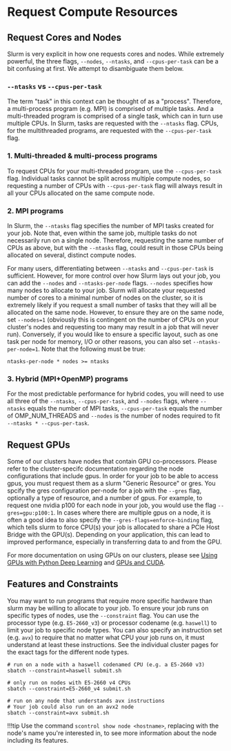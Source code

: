 # Request Compute Resources

## Request Cores and Nodes

Slurm is very explicit in how one requests cores and nodes. While extremely powerful, the three flags, `--nodes`, `--ntasks`, and `--cpus-per-task` can be a bit confusing at first. We attempt to disambiguate them below.

### `--ntasks` vs `--cpus-per-task`

The term "task" in this context can be thought of as a "process". Therefore, a multi-process program (e.g. MPI) is comprised of multiple tasks. And a multi-threaded program is comprised of a single task, which can in turn use multiple CPUs. In Slurm, tasks are requested with the `--ntasks` flag. CPUs, for the multithreaded programs, are requested with the `--cpus-per-task` flag.

### 1\. Multi-threaded & multi-process programs

To request CPUs for your multi-threaded program, use the `--cpus-per-task` flag. Individual tasks cannot be split across multiple compute nodes, so requesting a number of CPUs with `--cpus-per-task` flag will always result in all your CPUs allocated on the same compute node.

### 2\. MPI programs

In Slurm, the `--ntasks` flag specifies the number of MPI tasks created for your job. Note that, even within the same job, multiple tasks do not necessarily run on a single node. Therefore, requesting the same number of CPUs as above, but with the `--ntasks` flag, could result in those CPUs being allocated on several, distinct compute nodes.

For many users, differentiating between `--ntasks` and `--cpus-per-task` is sufficient. However, for more control over how Slurm lays out your job, you can add the `--nodes` and `--ntasks-per-node` flags. `--nodes` specifies how many nodes to allocate to your job. Slurm will allocate your requested number of cores to a minimal number of nodes on the cluster, so it is extremely likely if you request a small number of tasks that they will all be allocated on the same node. However, to ensure they are on the same node, set `--nodes=1` (obviously this is contingent on the number of CPUs on your cluster's nodes and requesting too many may result in a job that will never run). Conversely, if you would like to ensure a specific layout, such as one task per node for memory, I/O or other reasons, you can also set `--ntasks-per-node=1`. Note that the following must be true:

```
ntasks-per-node * nodes >= ntasks
```

### 3\. Hybrid (MPI+OpenMP) programs

For the most predictable performance for hybrid codes, you will need to use all three of the `--ntasks`, `--cpus-per-task`, and `--nodes` flags, where `--ntasks` equals the number of MPI tasks, `--cpus-per-task` equals the number of OMP_NUM_THREADS and `--nodes` is the number of nodes required to fit `--ntasks * --cpus-per-task`.


## Request GPUs

Some of our clusters have nodes that contain GPU co-processors. Please refer to the cluster-specifc documentation regarding the node configurations that include gpus. In order for your job to be able to access gpus, you must request them as a slurm "Generic Resource" or gres. You spcify the gres configuration per-node for a job with the `--gres` flag, optionally a type of resource, and a number of gpus. For example, to request one nvidia p100 for each node in your job, you would use the flag `--gres=gpu:p100:1`. In cases where there are multiple gpus on a node, it is often a good idea to also specify the `--gres-flags=enforce-binding` flag, which tells slurm to force CPU(s) your job is allocated to share a PCIe Host Bridge with the GPU(s). Depending on your application, this can lead to improved performance, especially in transferring data to and from the GPU.

For more documentation on using GPUs on our clusters, please see [Using GPUs with Python Deep Learning](/node/13261) and [GPUs and CUDA](/node/3771).

## Features and Constraints

You may want to run programs that require more specific hardware than slurm may be willing to allocate to your job. To ensure your job runs on specific types of nodes, use the `--constraint` flag. You can use the processor type (e.g. `E5-2660_v3`) or processor codename (e.g. `haswell`) to limit your job to specific node types. You can also specify an instruction set (e.g. `avx`) to require that no matter what CPU your job runs on, it must understand at least these instructions. See the individual cluster pages for the exact tags for the different node types.

```
# run on a node with a haswell codenamed CPU (e.g. a E5-2660 v3)
sbatch --constraint=haswell submit.sh

# only run on nodes with E5-2660 v4 CPUs
sbatch --constraint=E5-2660_v4 submit.sh

# run on any node that understands avx instructions
# Your job could also run on an avx2 node
sbatch --constraint=avx submit.sh

```

!!!tip
    Use the command `scontrol show node <hostname>`, replacing <hostname> with the node's name you're interested in, to see more information about the node including its features.